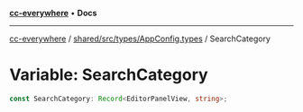 [**cc-everywhere**](../../../../../index.md) • **Docs**

***

[cc-everywhere](../../../../../index.md) / [shared/src/types/AppConfig.types](../index.md) / SearchCategory

# Variable: SearchCategory

```ts
const SearchCategory: Record<EditorPanelView, string>;
```
